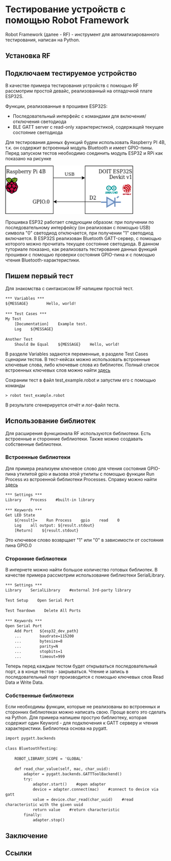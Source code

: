 # Тестирование устройств с помощью Robot Framework

Robot Framework (далее - RF) - инструмент для автоматизированного тестирования, написан на Python.

## Установка RF

## Подключаем тестируемое устройство

В качестве примера тестирования устройств с помощью RF рассмотрим простой девайс, реализованный на отладочной плате ESP32S.

Функции, реализованные в прошивке ESP32S:
- Последовательный интерфейс с командами для включения/отключения светодиода
- BLE GATT server с read-only характеристикой, содержащей текущее состояние светодиода

Для тестирования данных функций будем использовать Raspberry PI 4B, т.к. он содержит встроенный модуль Bluetooth и имеет GPIO-пины. Перед запуском тестов необходимо соединить модуль ESP32 и RPi как показано на рисунке

<img src="../pics/rpi_esp32_block_diagram.png" width="400"/>

Прошивка ESP32 работает следующим образом: при получении по последовательному интерфейсу (он реализован с помощью USB) символа "0" светодиод отключается, при получении "1" светодиод включается. В ESP32S реализован Bluetooth GATT-сервер, с помощью которого можно прочитать текущее состояние светодиода. В данном туториале показано, как реализовать тестирование данных функций прошивки с помощью проверки состояния GPIO-пина и с помощью чтения Bluetooth-характеристики.

## Пишем первый тест

Для знакомства с синтаксисом RF напишем простой тест.

```
*** Variables ***
${MESSAGE}        Hello, world!

*** Test Cases ***
My Test
    [Documentation]    Example test.
    Log    ${MESSAGE}

Another Test
    Should Be Equal    ${MESSAGE}    Hello, world!
```

В разделе Variables задаются переменные, в разделе Test Cases сценарии тестов. В тест-кейсах можно использовать встроенные ключевые слова, либо ключевые слова из библиотек. Полный список встроенных ключевых слов можно найти [здесь](https://robotframework.org/robotframework/latest/libraries/BuiltIn.html)

Сохраним тест в файл test_example.robot и запустим его с помощью команды
```
> robot test_example.robot
```

В результате сгенерируется отчёт и лог-файл теста.

## Использование библиотек

Для расширения функционала RF используются библиотеки. Есть встроенные и сторонние библиотеки. Также можно создавать собственные библиотеки.

### Встроенные библиотеки

Для примера реализуем ключевое слово для чтения состояния GPIO-пина утилитой gpio и вызова этой утилиты с помощью функции Run Process из встроенной библиотеки Processes. Справку можно найти [здесь](https://robotframework.org/robotframework/latest/libraries/Process.html)

```
*** Settings ***
Library    Process    #built-in library

*** Keywords ***
Get LED State
    ${result}=    Run Process    gpio    read    0
    Log    all output: ${result.stdout}
    [Return]    ${result.stdout}
```

Это ключевое слово возврщает "1" или "0" в зависимости от состояния пина GPIO.0

### Сторонние библиотеки

В интернете можно найти большое количество готовых библиотек. В качестве примера рассмотрим использование библиотеки SerialLibrary.

```
*** Settings ***
Library    SerialLibrary    #external 3rd-party library

Test Setup    Open Serial Port

Test Teardown    Delete All Ports

*** Keywords ***
Open Serial Port
    Add Port   ${esp32_dev_path}
    ...        baudrate=115200
    ...        bytesize=8
    ...        parity=N
    ...        stopbits=1
    ...        timeout=999
```

Теперь перед каждым тестом будет открываться последовательный порт, а в конце тестов - закрываться. Чтение и запись в последовательный порт производится с помощью ключевых слов Read Data и Write Data.

### Собственные библиотеки

Если необходимы функции, которые не реализованы во встроенных и сторонних библиотеках можно написать свою. Проще всего это сделать на Python. Для примера напишем простую библиотеку, которая содержит один Keyword - для подключения к GATT серверу и чтения характеристики. Библиотека основа на pygatt.

```
import pygatt.backends

class BluetoothTesting:
 
    ROBOT_LIBRARY_SCOPE = 'GLOBAL'
    
    def read_char_value(self, mac, char_uuid):
        adapter = pygatt.backends.GATTToolBackend()
        try:
            adapter.start()    #open adapter
            device = adapter.connect(mac)    #connect to device via gatt
            value = device.char_read(char_uuid)    #read characteristic with the given uuid
            return value    #return characteristic
        finally:
            adapter.stop()
```

## Заключение

## Ссылки
